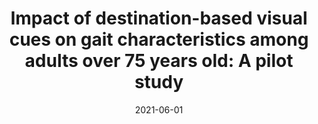 ---
title: "Impact of destination-based visual cues on gait characteristics among adults over 75 years old: A pilot study"
collection: publications
permalink: /publication/2021-06-01-lighting-bedroom-1
excerpt: ''
date: 2021-06-01
venue: 'Gait & Posture'
paperurl: 'https://doi.org/10.1016/j.gaitpost.2021.04.030'
citation: 'Luo, Y., Lu, X., Ahrentzen, S., & Hu, B. (2021). Impact of destination-based visual cues on gait characteristics among adults over 75 years old: A pilot study. <i>Gait & Posture, 87</i>, 110-116.'
---